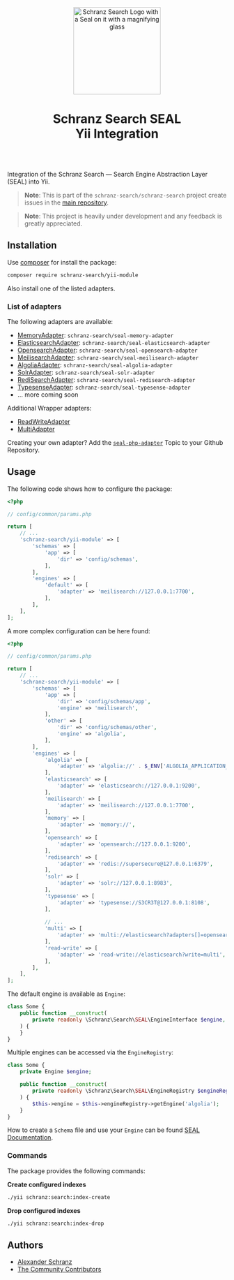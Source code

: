<div align="center">
    <img alt="Schranz Search Logo with a Seal on it with a magnifying glass" src="https://avatars.githubusercontent.com/u/120221538?s=400&v=5" width="200" height="200">
</div>

<h1 align="center">Schranz Search SEAL <br /> Yii Integration</h1>

<br />
<br />

Integration of the Schranz Search — Search Engine Abstraction Layer (SEAL) into Yii.

> **Note**:
> This is part of the `schranz-search/schranz-search` project create issues in the [main repository](https://github.com/schranz-search/schranz-search).

> **Note**:
> This project is heavily under development and any feedback is greatly appreciated.

## Installation

Use [composer](https://getcomposer.org/) for install the package:

```bash
composer require schranz-search/yii-module
```

Also install one of the listed adapters.

### List of adapters

The following adapters are available:

 - [MemoryAdapter](../../packages/seal-memory-adapter): `schranz-search/seal-memory-adapter`
 - [ElasticsearchAdapter](../../packages/seal-elasticsearch-adapter): `schranz-search/seal-elasticsearch-adapter`
 - [OpensearchAdapter](../../packages/seal-opensearch-adapter): `schranz-search/seal-opensearch-adapter`
 - [MeilisearchAdapter](../../packages/seal-meilisearch-adapter): `schranz-search/seal-meilisearch-adapter`
 - [AlgoliaAdapter](../../packages/seal-algolia-adapter): `schranz-search/seal-algolia-adapter`
 - [SolrAdapter](../../packages/seal-solr-adapter): `schranz-search/seal-solr-adapter`
 - [RediSearchAdapter](../../packages/seal-redisearch-adapter): `schranz-search/seal-redisearch-adapter`
 - [TypesenseAdapter](../../packages/seal-typesense-adapter): `schranz-search/seal-typesense-adapter`
 - ... more coming soon

Additional Wrapper adapters:

 - [ReadWriteAdapter](../../packages/seal-read-write-adapter)
 - [MultiAdapter](../../packages/seal-multi-adapter)

Creating your own adapter? Add the [`seal-php-adapter`](https://github.com/topics/seal-php-adapter) Topic to your Github Repository.

## Usage

The following code shows how to configure the package:

```php
<?php

// config/common/params.php

return [
    // ...
    'schranz-search/yii-module' => [
        'schemas' => [
            'app' => [
                'dir' => 'config/schemas',
            ],
        ],
        'engines' => [
            'default' => [
                'adapter' => 'meilisearch://127.0.0.1:7700',
            ],
        ],
    ],
];
```

A more complex configuration can be here found:

```php
<?php

// config/common/params.php

return [
    // ...
    'schranz-search/yii-module' => [
        'schemas' => [
            'app' => [
                'dir' => 'config/schemas/app',
                'engine' => 'meilisearch',
            ],
            'other' => [
                'dir' => 'config/schemas/other',
                'engine' => 'algolia',
            ],
        ],
        'engines' => [
            'algolia' => [
                'adapter' => 'algolia://' . $_ENV['ALGOLIA_APPLICATION_ID'] . ':' . $_ENV['ALGOLIA_ADMIN_API_KEY'],
            ],
            'elasticsearch' => [
                'adapter' => 'elasticsearch://127.0.0.1:9200',
            ],
            'meilisearch' => [
                'adapter' => 'meilisearch://127.0.0.1:7700',
            ],
            'memory' => [
                'adapter' => 'memory://',
            ],
            'opensearch' => [
                'adapter' => 'opensearch://127.0.0.1:9200',
            ],
            'redisearch' => [
                'adapter' => 'redis://supersecure@127.0.0.1:6379',
            ],
            'solr' => [
                'adapter' => 'solr://127.0.0.1:8983',
            ],
            'typesense' => [
                'adapter' => 'typesense://S3CR3T@127.0.0.1:8108',
            ],
            
            // ...
            'multi' => [
                'adapter' => 'multi://elasticsearch?adapters[]=opensearch',
            ],
            'read-write' => [
                'adapter' => 'read-write://elasticsearch?write=multi',
            ],
        ],
    ],
];
```

The default engine is available as `Engine`:

```php
class Some {
    public function __construct(
        private readonly \Schranz\Search\SEAL\EngineInterface $engine,
    ) {
    }
}
```

Multiple engines can be accessed via the `EngineRegistry`:

```php
class Some {
    private Engine $engine;

    public function __construct(
        private readonly \Schranz\Search\SEAL\EngineRegistry $engineRegistry,
    ) {
        $this->engine = $this->engineRegistry->getEngine('algolia');
    }
}
```

How to create a `Schema` file and use your `Engine` can be found [SEAL Documentation](../../README.md#usage).

### Commands

The package provides the following commands:

**Create configured indexes**

```bash
./yii schranz:search:index-create
```

**Drop configured indexes**

```bash
./yii schranz:search:index-drop
```

## Authors

- [Alexander Schranz](https://github.com/alexander-schranz/)
- [The Community Contributors](https://github.com/schranz-search/schranz-search/graphs/contributors)
